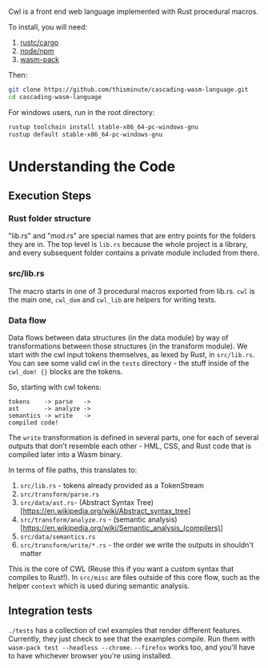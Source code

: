 Cwl is a front end web language implemented with Rust procedural macros.

To install, you will need:
1. [rustc/cargo](https://www.rust-lang.org/tools/install)
1. [node/npm](https://nodejs.org/en/download/)
1. [wasm-pack](https://rustwasm.github.io/wasm-pack/installer/)

Then:
```bash
git clone https://github.com/thisminute/cascading-wasm-language.git
cd cascading-wasm-language
```

For windows users, run in the root directory:
```bash
rustup toolchain install stable-x86_64-pc-windows-gnu
rustup default stable-x86_64-pc-windows-gnu
```

# Understanding the Code

## Execution Steps

### Rust folder structure
"lib.rs" and "mod.rs" are special names that are entry points for the folders they are in. The top level is `lib.rs` because the whole project is a library, and every subsequent folder contains a private module included from there.

### src/lib.rs
The macro starts in one of 3 procedural macros exported from lib.rs. `cwl` is the main one, `cwl_dom` and `cwl_lib` are helpers for writing tests.

### Data flow
Data flows between data structures (in the data module) by way of transformations between those structures (in the transform module). We start with the cwl input tokens themselves, as lexed by Rust, in `src/lib.rs`. You can see some valid cwl in the `tests` directory - the stuff inside of the `cwl_dom! {}` blocks are the tokens.

So, starting with cwl tokens:
```
tokens    -> parse   ->
ast       -> analyze ->
semantics -> write   ->
compiled code!
```
The `write` transformation is defined in several parts, one for each of several outputs that don't resemble each other - HML, CSS, and Rust code that is compiled later into a Wasm binary.

In terms of file paths, this translates to:
1. `src/lib.rs` - tokens already provided as a TokenStream
1. `src/transform/parse.rs`
1. `src/data/ast.rs`- (Abstract Syntax Tree)[https://en.wikipedia.org/wiki/Abstract_syntax_tree]
1. `src/transform/analyze.rs` - (semantic analysis)[https://en.wikipedia.org/wiki/Semantic_analysis_(compilers)]
1. `src/data/semantics.rs`
1. `src/transform/write/*.rs` - the order we write the outputs in shouldn't matter

This is the core of CWL (Reuse this if you want a custom syntax that compiles to Rust!). In `src/misc` are files outside of this core flow, such as the helper `context` which is used during semantic analysis.

## Integration tests
`./tests` has a collection of cwl examples that render different features. Currently, they just check to see that the examples compile. Run them with `wasm-pack test --headless --chrome`. `--firefox` works too, and you'll have to have whichever browser you're using installed.
